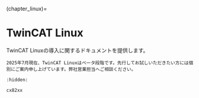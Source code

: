 (chapter_linux)=
# TwinCAT Linux

TwinCAT Linuxの導入に関するドキュメントを提供します。

```{admonition} ベータプログラム参加希望の方へ
2025年7月現在、TwinCAT Linuxはベータ段階です。先行してお試しいただきたい方には個別にご案内申し上げています。弊社営業担当へご相談ください。
```

```{toctree}
:hidden:

cx82xx
```

